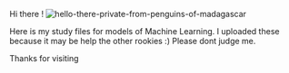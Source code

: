 
Hi there ! ![hello-there-private-from-penguins-of-madagascar](https://user-images.githubusercontent.com/50663009/129406943-f244fef2-a795-4bf7-a508-0120772f9c23.gif)

Here is my study files for models of Machine Learning. I uploaded these because it may be help the other rookies :) Please dont judge me. 

Thanks for visiting
